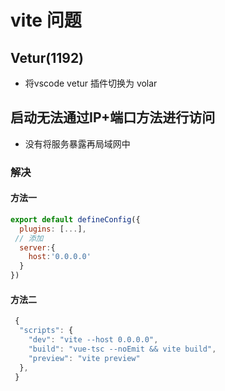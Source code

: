 # vite 问题

## Vetur(1192)

- 将vscode vetur 插件切换为 volar

## 启动无法通过IP+端口方法进行访问

- 没有将服务暴露再局域网中

### 解决

#### 方法一

```js
export default defineConfig({
  plugins: [...],
 // 添加
  server:{
    host:'0.0.0.0'
  }
})

```

#### 方法二

```js
 {
  "scripts": {
    "dev": "vite --host 0.0.0.0",
    "build": "vue-tsc --noEmit && vite build",
    "preview": "vite preview"
  },
 }
```
